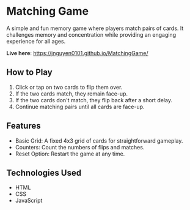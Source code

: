 # Matching Game
A simple and fun memory game where players match pairs of cards. It challenges memory and concentration while providing an engaging experience for all ages.

**Live here**: https://jnguyen0101.github.io/MatchingGame/

## How to Play
1. Click or tap on two cards to flip them over.
2. If the two cards match, they remain face-up.
3. If the two cards don't match, they flip back after a short delay.
4. Continue matching pairs until all cards are face-up.

## Features
- Basic Grid: A fixed 4x3 grid of cards for straightforward gameplay.
- Counters: Count the numbers of flips and matches.
- Reset Option: Restart the game at any time.

## Technologies Used
- HTML
- CSS
- JavaScript
